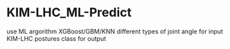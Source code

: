 # KIM-LHC_ML-Predict

use ML argorithm
XGBoost/GBM/KNN
different types of joint angle for input
KIM-LHC postures class for output
